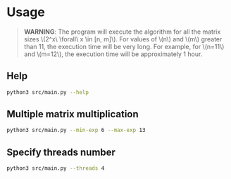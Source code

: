 # Usage

> **WARNING**: The program will execute the algorithm for all the matrix sizes \\(2^x\ \forall\ x \in [n, m]\\). For values of \\(n\\) and \\(m\\) greater than 11, the execution time will be very long. For example, for \\(n=11\\) and \\(m=12\\), the execution time will be approximately 1 hour. 

## Help

```bash
python3 src/main.py --help
```

## Multiple matrix multiplication

```bash
python3 src/main.py --min-exp 6 --max-exp 13
```

## Specify threads number

```bash
python3 src/main.py --threads 4
```

